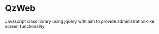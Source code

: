 # QzWeb
Javascript class library using jquery with aim to provide administration-like screen functionality
